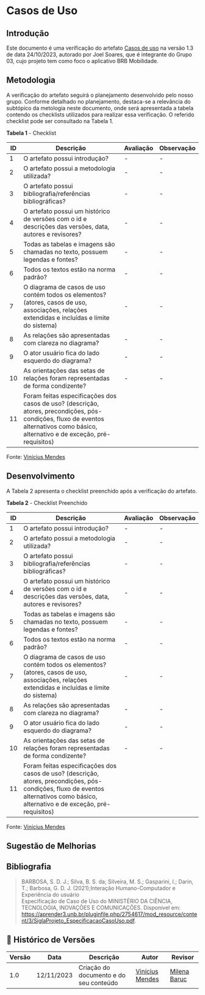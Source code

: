 # Casos de Uso

## Introdução
Este documento é uma verificação do artefato [Casos de uso](https://requisitos-de-software.github.io/2023.2-BRBMobilidade/Modelagem/03-casos-de-uso/#bibliografia) na versão 1.3 de data 24/10/2023, autorado por Joel Soares, que é integrante do Grupo 03, cujo projeto tem como foco o aplicativo BRB Mobilidade.

## Metodologia
A verificação do artefato seguirá o planejamento desenvolvido pelo nosso grupo. Conforme detalhado no planejamento, destaca-se a relevância do subtópico da metologia neste documento, onde será apresentada a tabela contendo os checklists utilizados para realizar essa verificação. O referido checklist pode ser consultado na Tabela 1.

**Tabela 1** - Checklist

| **ID** | **Descrição** | **Avaliação** | **Observação** |
|---|------------|------------|-------------|
| 1 | O artefato possui introdução? | - | - |
| 2 | O artefato possui a metodologia utilizada? | - | -|
| 3 | O artefato possui bibliografia/referências bibliográficas? | - | - |
| 4 | O artefato possui um histórico de versões com o id e descrições das versões, data, autores e revisores? | - | - |
| 5 | Todas as tabelas e imagens são chamadas no texto, possuem legendas e fontes?|-|-|
| 6 | Todos os textos estão na norma padrão? | - | - |
| 7 | O diagrama de casos de uso contém todos os elementos? (atores, casos de uso, associações, relações extendidas e incluídas e limite do sistema) | - | - | 
| 8 | As relações são apresentadas com clareza no diagrama? | - | - |
| 9 | O ator usuário fica do lado esquerdo do diagrama? | - | - | 
| 10 | As orientações das setas de relações foram representadas de forma condizente? | - | - |
| 11 | Foram feitas especificações dos casos de uso? (descrição, atores, precondições, pós-condições, fluxo de eventos alternativos como básico, alternativo e de exceção, pré-requisitos)

Fonte: [Vinícius Mendes](https://github.com/yabamiah)

## Desenvolvimento
A Tabela 2 apresenta o checklist preenchido após a verificação do artefato.

**Tabela 2** - Checklist Preenchido

| **ID** | **Descrição** | **Avaliação** | **Observação** |
|---|------------|------------|-------------|
| 1 | O artefato possui introdução? | - | - |
| 2 | O artefato possui a metodologia utilizada? | - | -|
| 3 | O artefato possui bibliografia/referências bibliográficas? | - | - |
| 4 | O artefato possui um histórico de versões com o id e descrições das versões, data, autores e revisores? | - | - |
| 5 | Todas as tabelas e imagens são chamadas no texto, possuem legendas e fontes?|-|-|
| 6 | Todos os textos estão na norma padrão? | - | - |
| 7 | O diagrama de casos de uso contém todos os elementos? (atores, casos de uso, associações, relações extendidas e incluídas e limite do sistema) | - | - | 
| 8 | As relações são apresentadas com clareza no diagrama? | - | - |
| 9 | O ator usuário fica do lado esquerdo do diagrama? | - | - | 
| 10 | As orientações das setas de relações foram representadas de forma condizente? | - | - |
| 11 | Foram feitas especificações dos casos de uso? (descrição, atores, precondições, pós-condições, fluxo de eventos alternativos como básico, alternativo e de exceção, pré-requisitos)
Fonte: [Vinícius Mendes](https://github.com/yabamiah)

## Sugestão de Melhorias

## Bibliografia

> BARBOSA, S. D. J.; Silva, B. S. da; Silveira, M. S.; Gasparini, I.; Darin, T.; Barbosa, G. D. J. (2021);Interação Humano-Computador e Experiência do usuário <br>
> Especificação de Caso de Uso do MINISTÉRIO DA CIÊNCIA, TECNOLOGIA, INOVAÇÕES E COMUNICAÇÕES. Disponível em: https://aprender3.unb.br/pluginfile.php/2754617/mod_resource/content/3/SiglaProjeto_EspecificacaoCasoUso.pdf.

## 📑 Histórico de Versões

| Versão | Data | Descrição | Autor | Revisor |
|--------|------|------------|------|---------|
| 1.0 | 12/11/2023 | Criação do documento e do seu conteúdo |  [Vinícius Mendes](https://github.com/yabamiah) | [Milena Baruc](https://github.com/MilenaBaruc) | 
